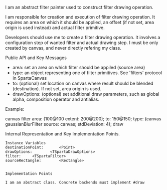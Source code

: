 I am an abstract filter painter used to construct filter drawing operation.

I am responsible for creation and execution of filter drawing operation. It requires an area on which it should be applied, an offset (if not set, area origin is used instead) and actual filter primitive.

Developers should use me to create a filter drawing operation. It involves a configuration step of wanted filter and actual drawing step. I must be only created by canvas, and never directly refering my class.

Public API and Key Messages

- area: set an area on which filter should be appiled (source area)
- type: an object representing one of filter primitives. See 'filters' protocol in SpartaCanvas
- to: (optional) set location on canvas where result should be blended (destination). If not set, area origin is used.
- drawOptions: (optional) set additional draw parameters, such as global alpha, composition operator and antialias.

Example:

   canvas filter
	area: (100@100 extent: 200@200);
	to: 150@150;
	type: (canvas gaussianBlurFilter
		source: canvas;
		stdDeviation: 4);
	draw
 
Internal Representation and Key Implementation Points.

    Instance Variables
	destinationPoint:		<Point>
	drawOptions:		<TSpartaDrawOptions>
	filter:		<TSpartaFilter>
	sourceRectangle:		<Rectangle>


    Implementation Points

	I am an abstract class. Concrete backends must implement #draw
